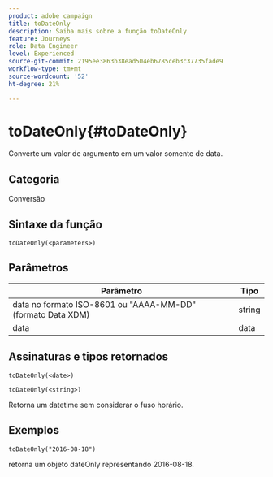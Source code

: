 ```yaml
---
product: adobe campaign
title: toDateOnly
description: Saiba mais sobre a função toDateOnly
feature: Journeys
role: Data Engineer
level: Experienced
source-git-commit: 2195ee3863b38ead504eb6785ceb3c37735fade9
workflow-type: tm+mt
source-wordcount: '52'
ht-degree: 21%

---
```


# toDateOnly{#toDateOnly}

Converte um valor de argumento em um valor somente de data.

## Categoria

Conversão

## Sintaxe da função

`toDateOnly(<parameters>)`

## Parâmetros

| Parâmetro | Tipo |
|-----------|------------------|
| data no formato ISO-8601 ou &quot;AAAA-MM-DD&quot; (formato Data XDM) | string |
| data | data |

## Assinaturas e tipos retornados

`toDateOnly(<date>)`

`toDateOnly(<string>)`

Retorna um datetime sem considerar o fuso horário.

## Exemplos

`toDateOnly("2016-08-18")`

retorna um objeto dateOnly representando 2016-08-18.
